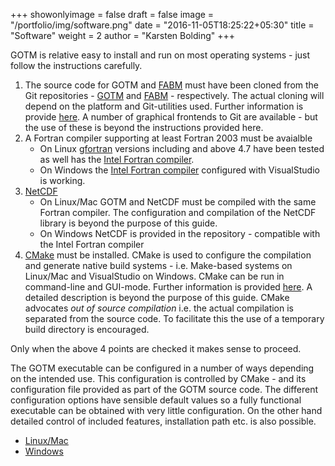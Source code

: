 +++
showonlyimage = false
draft = false
image = "/portfolio/img/software.png"
date = "2016-11-05T18:25:22+05:30"
title = "Software"
weight = 2
author = "Karsten Bolding"
+++

GOTM is relative easy to install and run on most operating systems - just follow the instructions carefully.

<!--more-->

1. The source code for GOTM and [FABM](http://www.fabm.net) must have been cloned from the Git repositories - [GOTM](https://github.com/gotm-model/code) and [FABM](https://github.com/fabm-model/fabm) - respectively. The actual cloning will depend on the platform and Git-utilities used. Further information is provide [here](https://help.github.com/articles/cloning-a-repository/). A number of graphical frontends to Git are available - but the use of these is beyond the instructions provided here.
2. A Fortran compiler supporting at least Fortran 2003 must be avaialble
   * On Linux [gfortran](https://gcc.gnu.org/fortran/) versions including and above 4.7 have been tested as well has the [Intel Fortran compiler](https://software.intel.com/en-us/fortran-compilers).
   * On Windows the [Intel Fortran compiler](https://software.intel.com/en-us/fortran-compilers) configured with VisualStudio is working.
3. [NetCDF](http://www.unidata.ucar.edu/software/netcdf)
   * On Linux/Mac GOTM and NetCDF must be compiled with the same Fortran compiler. The configuration and compilation of the NetCDF library is beyond the purpose of this guide.
   * On Windows NetCDF is provided in the repository - compatible with the Intel Fortran compiler
4. [CMake](http://www.cmake.org) must be installed. CMake is used to configure the compilation and generate native build systems - i.e. Make-based systems on Linux/Mac and VisualStudio on Windows. CMake can be run in command-line and GUI-mode. Further information is provided [here](https://cmake.org/documentation/). A detailed description is beyond the purpose of this guide. CMake advocates *out of source compilation* i.e. the actual compilation is separated from the source code. To facilitate this the use of a temporary build directory is encouraged.

Only when the above 4 points are checked it makes sense to proceed.

The GOTM executable can be configured in a number of ways depending on the intended use. This configuration is controlled by CMake - and its configuration file provided as part of the GOTM source code. The different configuration options have sensible default values so a fully functional executable can be obtained with very little configuration. On the other hand detailed control of included features, installation path etc. is also possible.


-  [Linux/Mac](/software/linux/)
-  [Windows](/software/windows/)

